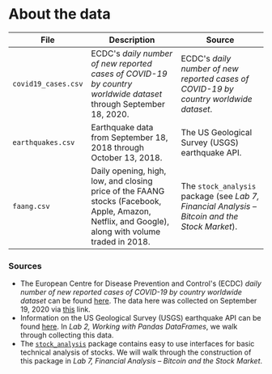 # About the data

| File | Description | Source |
| --- | --- | --- |
| `covid19_cases.csv` | ECDC's *daily number of new reported cases of COVID-19 by country worldwide dataset* through September 18, 2020. | ECDC's *daily number of new reported cases of COVID-19 by country worldwide dataset*. |
| `earthquakes.csv` | Earthquake data from September 18, 2018 through October 13, 2018. |  The US Geological Survey (USGS) earthquake API. |
| `faang.csv` | Daily opening, high, low, and closing price of the FAANG stocks (Facebook, Apple, Amazon, Netflix, and Google), along with volume traded in 2018. | The `stock_analysis` package (see *Lab 7, Financial Analysis &ndash; Bitcoin and the Stock Market*). |

### Sources
- The European Centre for Disease Prevention and Control's (ECDC) *daily number of new reported cases of COVID-19 by country worldwide dataset* can be found [here](https://www.ecdc.europa.eu/en/publications-data/download-todays-data-geographic-distribution-covid-19-cases-worldwide). The data here was collected on September 19, 2020 via [this](https://opendata.ecdc.europa.eu/covid19/casedistribution/csv) link.
- Information on the US Geological Survey (USGS) earthquake API can be found [here](https://earthquake.usgs.gov/fdsnws/event/1/). In *Lab 2, Working with Pandas DataFrames*, we walk through collecting this data.
- The [`stock_analysis`](https://github.com/fenago/stock-analysis) package contains easy to use interfaces for basic technical analysis of stocks. We will walk through the construction of this package in *Lab 7, Financial Analysis &ndash; Bitcoin and the Stock Market*.